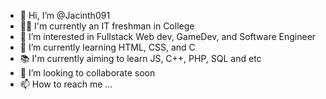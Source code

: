 - 👋 Hi, I’m @Jacinth091
- 👨‍🎓 I'm currently an IT freshman in College 
- 👀 I’m interested in Fullstack Web dev, GameDev, and Software Engineer
- 🌱 I’m currently learning HTML, CSS, and C
- 📚 I'm currently aiming to learn JS, C++, PHP, SQL and etc
- 💞️ I’m looking to collaborate soon
- 📫 How to reach me ...

<!---
Jacinth091/Jacinth091 is a ✨ special ✨ repository because its `README.md` (this file) appears on your GitHub profile.
You can click the Preview link to take a look at your changes.
--->
